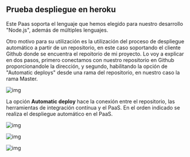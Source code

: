 ## Prueba despliegue en heroku

Este Paas soporta el lenguaje que hemos elegido para nuestro desarrollo "Node.js", además de múltiples lenguajes.

Otro motivo para su utilización es la utilización del proceso de despliegue automático a partir de un repositorio, en este caso soportando el cliente Github donde se encuentra el repoitorio de mi proyecto. Lo voy a explicar en dos pasos, primero conectamos con nuestro repositorio en Github proporcionandole la dirección, y segundo, habilitando la opción de "Automatic deploys" desde una rama del repositorio, en nuestro caso la rama Master.

![img](https://dl.dropboxusercontent.com/s/vozd7h6opcy9gzd/CC-Hito3-1.png?dl=0)

La opción **Automatic deploy** hace la conexión entre el repositorio, las herramientas de integración contínua y el PaaS. En el orden indicado se realiza el despliegue automático en el PaaS.

![img](https://dl.dropboxusercontent.com/s/jz26852ow3lonlf/CC-Hito3-2.png?dl=0)

![img](https://dl.dropboxusercontent.com/s/u35y0ye5tlrqf4u/CC-Hito3-3.png?dl=0)

![img](https://dl.dropboxusercontent.com/s/ok2nnsf1q4td93c/CC-Hito3-4.png?dl=0)
